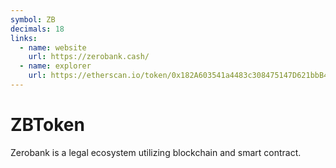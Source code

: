 ```yaml
---
symbol: ZB
decimals: 18
links:
  - name: website
    url: https://zerobank.cash/
  - name: explorer
    url: https://etherscan.io/token/0x182A603541a4483c308475147D621bbB4E2587c6
---
```


# ZBToken

Zerobank is a legal ecosystem utilizing blockchain and smart contract.
